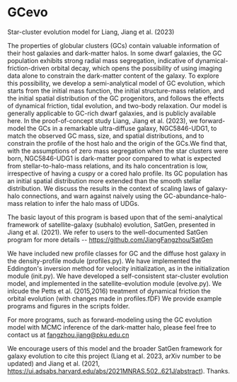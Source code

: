 # GCevo
Star-cluster evolution model for Liang, Jiang et al. (2023)

The properties of globular clusters (GCs) contain valuable information of their host galaxies and dark-matter halos. In some dwarf galaxies, the GC population exhibits strong radial mass segregation, indicative of dynamical-friction-driven orbital decay, which opens the possibility of using imaging data alone to constrain the dark-matter content of the galaxy. To explore this possibility, we develop a semi-analytical model of GC evolution, which starts from the initial mass function, the initial structure-mass relation, and the initial spatial distribution of the GC progenitors, and follows the effects of dynamical friction, tidal evolution, and two-body relaxation. Our model is generally applicable to GC-rich dwarf galaxies, and is publicly available here.  In the proof-of-concept study Liang, Jiang et al. (2023), we forward-model the GCs in a remarkable ultra-diffuse galaxy, NGC5846-UDG1, to match the observed GC mass, size, and spatial distributions, and to constrain the profile of the host halo and the origin of the GCs.We find that, with the assumptions of zero mass segregation when the star clusters were born, NGC5846-UDG1 is dark-matter poor compared to what is expected from stellar-to-halo-mass relations, and its halo concentration is low, irrespective of having a cuspy or a cored halo profile. Its GC population has an initial spatial distribution more extended than the smooth stellar distribution. We discuss the results in the context of scaling laws of galaxy-halo connections, and warn against naively using the GC-abundance-halo-mass relation to infer the halo mass of UDGs.  

The basic layout of this program is based upon that of the semi-analytical framework of satellite-galaxy (subhalo) evolution, SatGen, presented in Jiang et al. (2021). We refer to users to the well-documented SatGen program for more details -- https://github.com/JiangFangzhou/SatGen

We have included new profile classes for GC and the diffuse host galaxy in the density-profile module (profiles.py).
We have implemented the Eddington's inversion method for velocity initialization, as in the initialization module (init.py).
We have developed a self-consistent star-cluster evolution model, and implemented in the satellite-evolution module (evolve.py). 
We inlcude the Petts et al. (2015,2016) treatment of dynamical friction the orbital evolution (with changes made in profiles.fDF)
We provide example programs and figures in the scripts folder.

For more programs, such as forward-modeling using the GC evolution model with MCMC inference of the dark-matter halo, please feel free to contact us at 
fangzhou.jiang@pku.edu.cn

We encourage users of this model and the broader SatGen framework for galaxy evolution to cite this project (Liang et al. 2023, arXiv number to be updated) and Jiang et al. (2021, https://ui.adsabs.harvard.edu/abs/2021MNRAS.502..621J/abstract). Thanks. 
